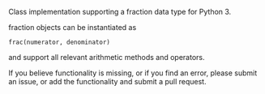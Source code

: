 Class implementation supporting a fraction data type for Python 3.

fraction objects can be instantiated as

    frac(numerator, denominator)

and support all relevant arithmetic methods and operators.

If you believe functionality is missing, or if you find an error, please submit an issue, or add the functionality and submit a pull request.
